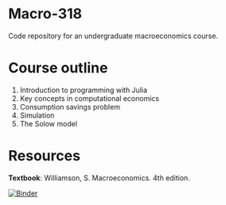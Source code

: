 # Macro-318
Code repository for an undergraduate macroeconomics course.

# Course outline

1. Introduction to programming with Julia
2. Key concepts in computational economics
3. Consumption savings problem
4. Simulation 
5. The Solow model

# Resources

**Textbook**: Williamson, S. Macroeconomics. 4th edition. 

[![Binder](https://mybinder.org/badge_logo.svg)](https://mybinder.org/v2/gh/DawievLill/Macro-318/HEAD)
